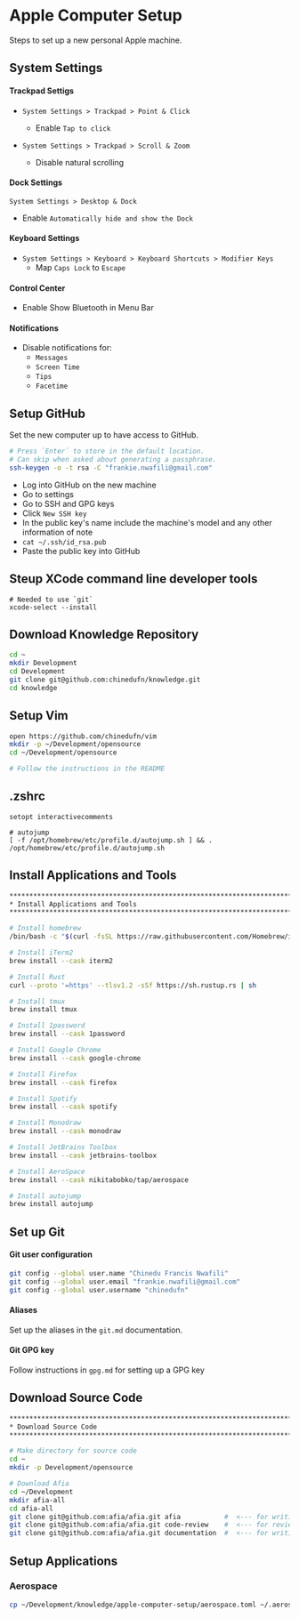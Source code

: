 # Apple Computer Setup

Steps to set up a new personal Apple machine.

## System Settings

#### Trackpad Settigs

- `System Settings > Trackpad > Point & Click`
  - Enable `Tap to click`

- `System Settings > Trackpad > Scroll & Zoom`
  - Disable natural scrolling

#### Dock Settings

`System Settings > Desktop & Dock`

- Enable `Automatically hide and show the Dock`

#### Keyboard Settings

- `System Settings > Keyboard > Keyboard Shortcuts > Modifier Keys`
  - Map `Caps Lock` to `Escape`

#### Control Center

- Enable Show Bluetooth in Menu Bar

#### Notifications

- Disable notifications for:
  - `Messages`
  - `Screen Time`
  - `Tips`
  - `Facetime`

## Setup GitHub

Set the new computer up to have access to GitHub.

```sh
# Press `Enter` to store in the default location.
# Can skip when asked about generating a passphrase.
ssh-keygen -o -t rsa -C "frankie.nwafili@gmail.com"
```

- Log into GitHub on the new machine
- Go to settings
- Go to SSH and GPG keys
- Click `New SSH key`
- In the public key's name include the machine's model and any other information of note
- `cat ~/.ssh/id_rsa.pub`
- Paste the public key into GitHub

## Steup XCode command line developer tools

```
# Needed to use `git`
xcode-select --install
```

## Download Knowledge Repository

```sh
cd ~
mkdir Development
cd Development
git clone git@github.com:chinedufn/knowledge.git
cd knowledge
```

## Setup Vim

```sh
open https://github.com/chinedufn/vim
mkdir -p ~/Development/opensource
cd ~/Development/opensource

# Follow the instructions in the README
```

## .zshrc

```
setopt interactivecomments

# autojump
[ -f /opt/homebrew/etc/profile.d/autojump.sh ] && . /opt/homebrew/etc/profile.d/autojump.sh
```

## Install Applications and Tools

```sh
****************************************************************************************************
* Install Applications and Tools
****************************************************************************************************

# Install homebrew
/bin/bash -c "$(curl -fsSL https://raw.githubusercontent.com/Homebrew/install/HEAD/install.sh)"

# Install iTerm2
brew install --cask iterm2

# Install Rust
curl --proto '=https' --tlsv1.2 -sSf https://sh.rustup.rs | sh

# Install tmux
brew install tmux

# Install 1password
brew install --cask 1password

# Install Google Chrome
brew install --cask google-chrome

# Install Firefox
brew install --cask firefox

# Install Spotify
brew install --cask spotify

# Install Monodraw
brew install --cask monodraw

# Install JetBrains Toolbox
brew install --cask jetbrains-toolbox

# Install AeroSpace
brew install --cask nikitabobko/tap/aerospace

# Install autojump
brew install autojump
```

## Set up Git

#### Git user configuration
```sh
git config --global user.name "Chinedu Francis Nwafili"
git config --global user.email "frankie.nwafili@gmail.com"
git config --global user.username "chinedufn"
```

#### Aliases

Set up the aliases in the `git.md` documentation.

#### Git GPG key

Follow instructions in `gpg.md` for setting up a GPG key

## Download Source Code

```sh
****************************************************************************************************
* Download Source Code
****************************************************************************************************

# Make directory for source code
cd ~
mkdir -p Development/opensource

# Download Afia
cd ~/Development
mkdir afia-all
cd afia-all
git clone git@github.com:afia/afia.git afia           #  <--- for writing code
git clone git@github.com:afia/afia.git code-review    #  <--- for reviewing other peoples' code
git clone git@github.com:afia/afia.git documentation  #  <--- for writing documentation

```

## Setup Applications

### Aerospace

```sh
cp ~/Development/knowledge/apple-computer-setup/aerospace.toml ~/.aerospace.toml
```
